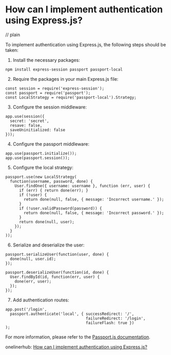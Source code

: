 # How can I implement authentication using Express.js?
// plain

To implement authentication using Express.js, the following steps should be taken:

1. Install the necessary packages:
```
npm install express-session passport passport-local
```

2. Require the packages in your main Express.js file:
```
const session = require('express-session');
const passport = require('passport');
const LocalStrategy = require('passport-local').Strategy;
```

3. Configure the session middleware:
```
app.use(session({
  secret: 'secret',
  resave: false,
  saveUninitialized: false
}));
```

4. Configure the passport middleware:
```
app.use(passport.initialize());
app.use(passport.session());
```

5. Configure the local strategy:
```
passport.use(new LocalStrategy(
  function(username, password, done) {
    User.findOne({ username: username }, function (err, user) {
      if (err) { return done(err); }
      if (!user) {
        return done(null, false, { message: 'Incorrect username.' });
      }
      if (!user.validPassword(password)) {
        return done(null, false, { message: 'Incorrect password.' });
      }
      return done(null, user);
    });
  }
));
```

6. Serialize and deserialize the user:
```
passport.serializeUser(function(user, done) {
  done(null, user.id);
});

passport.deserializeUser(function(id, done) {
  User.findById(id, function(err, user) {
    done(err, user);
  });
});
```

7. Add authentication routes:
```
app.post('/login',
  passport.authenticate('local', { successRedirect: '/',
                                   failureRedirect: '/login',
                                   failureFlash: true })
);
```

For more information, please refer to the [Passport.js documentation](http://www.passportjs.org/docs/).

onelinerhub: [How can I implement authentication using Express.js?](https://onelinerhub.com/expressjs/how-can-i-implement-authentication-using-express-js)